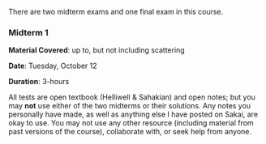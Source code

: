 There are two midterm exams and one final exam in this course.

### Midterm 1

**Material Covered**: up to, but not including scattering

**Date**: Tuesday, October 12

**Duration**: 3-hours


All tests are open textbook (Helliwell & Sahakian) and open notes; but you may **not** use either of the two midterms or their solutions. Any notes you personally have made, as well as anything else I have posted on Sakai, are okay to use. You may not use any other resource (including material from past versions of the course), collaborate with, or seek help from anyone.